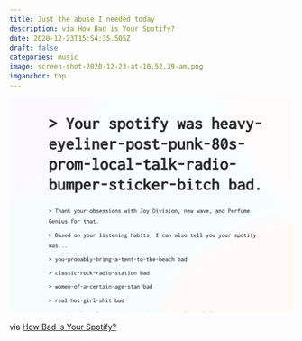 ```yaml
---
title: Just the abuse I needed today
description: via How Bad is Your Spotify?
date: 2020-12-23T15:54:35.505Z
draft: false
categories: music
image: screen-shot-2020-12-23-at-10.52.39-am.png
imganchor: top
---
```

![](screen-shot-2020-12-23-at-10.52.39-am.png)

via [How Bad is Your Spotify?](https://pudding.cool/2020/12/judge-my-spotify/)